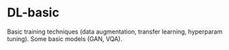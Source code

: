 # DL-basic
 Basic training techniques (data augmentation, transfer learning, hyperparam tuning). Some basic models (GAN, VQA).

